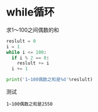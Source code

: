 # while循环

求1～100之间偶数的和

```python
reslult = 0
i = 1
while i <= 100:
  if i % 2 == 0:
    reslult += i
  i += 1

print('1~100偶数之和是%d'%reslult)
```

测试

```
1~100偶数之和是2550
```
